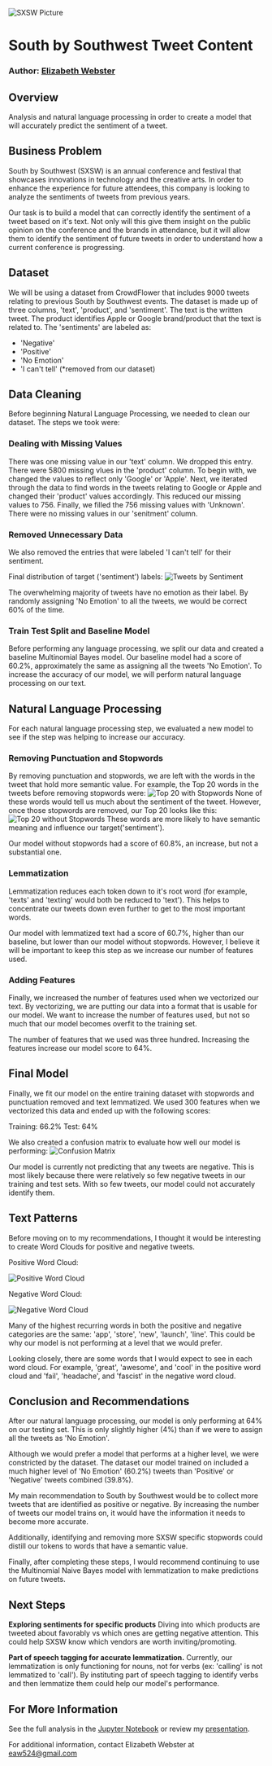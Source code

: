 ![SXSW Picture](https://github.com/elizabeth524/Phase-4-Project/blob/main/Images/SXSWLogo.jpg)

# South by Southwest Tweet Content

### Author: [Elizabeth Webster](https://github.com/elizabeth524)

## Overview

Analysis and natural language processing in order to create a model that will accurately predict the sentiment of a tweet.

## Business Problem

South by Southwest (SXSW) is an annual conference and festival that showcases innovations in technology and the creative arts.  In order to enhance the experience for future attendees, this company is looking to analyze the sentiments of tweets from previous years. 

Our task is to build a model that can correctly identify the sentiment of a tweet based on it's text. Not only will this give them insight on the public opinion on the conference and the brands in attendance, but it will allow them to identify the sentiment of future tweets in order to understand how a current conference is progressing.

## Dataset

We will be using a dataset from CrowdFlower that includes 9000 tweets relating to previous South by Southwest events. The dataset is made up of three columns, 'text', 'product', and 'sentiment'. 
The text is the written tweet.
The product identifies Apple or Google brand/product that the text is related to.
The 'sentiments' are labeled as:

* 'Negative' 
* 'Positive'
* 'No Emotion' 
* 'I can't tell' (*removed from our dataset)

## Data Cleaning

Before beginning Natural Language Processing, we needed to clean our dataset.  The steps we took were:

### Dealing with Missing Values
There was one missing value in our 'text' column.  We dropped this entry.
There were 5800 missing vlues in the 'product' column.  To begin with, we changed the values to reflect only 'Google' or 'Apple'.  Next, we iterated through the data to find words in the tweets relating to Google or Apple and changed their 'product' values accordingly.  This reduced our missing values to 756.  Finally, we filled the 756 missing values with 'Unknown'.
There were no missing values in our 'senitment' column.

### Removed Unnecessary Data
We also removed the entries that were labeled 'I can't tell' for their sentiment.

Final distribution of target ('sentiment') labels:
![Tweets by Sentiment](https://github.com/elizabeth524/Phase-4-Project/blob/main/Images/SentimentofTweets.jpg)

The overwhelming majority of tweets have no emotion as their label.  By randomly assigning 'No Emotion' to all the tweets, we would be correct 60% of the time.

### Train Test Split and Baseline Model
Before performing any language processing, we split our data and created a baseline Multinomial Bayes model.  Our baseline model had a score of 60.2%, approximately the same as assigning all the tweets 'No Emotion'.  To increase the accuracy of our model, we will perform natural language processing on our text.

## Natural Language Processing

For each natural language processing step, we evaluated a new model to see if the step was helping to increase our accuracy.

### Removing Punctuation and Stopwords

By removing punctuation and stopwords, we are left with the words in the tweet that hold more semantic value.  For example, the Top 20 words in the tweets before removing stopwords were:
![Top 20 with Stopwords](https://github.com/elizabeth524/Phase-4-Project/blob/main/Images/Top20withStopwords.jpg)
None of these words would tell us much about the sentiment of the tweet.  However, once those stopwords are removed, our Top 20 looks like this:
![Top 20 without Stopwords](https://github.com/elizabeth524/Phase-4-Project/blob/main/Images/Top20withoutStopwords.jpg)
These words are more likely to have semantic meaning and influence our target('sentiment').

Our model without stopwords had a score of 60.8%, an increase, but not a substantial one.

### Lemmatization

Lemmatization reduces each token down to it's root word (for example, 'texts' and 'texting' would both be reduced to 'text'). This helps to concentrate our tweets down even further to get to the most important words.

Our model with lemmatized text had a score of 60.7%, higher than our baseline, but lower than our model without stopwords.  However, I believe it will be important to keep this step as we increase our number of features used.

### Adding Features

Finally, we increased the number of features used when we vectorized our text.  By vectorizing, we are putting our data into a format that is usable for our model.  We want to increase the number of features used, but not so much that our model becomes overfit to the training set.

The number of features that we used was three hundred.  Increasing the features increase our model score to 64%.

## Final Model

Finally, we fit our model on the entire training dataset with stopwords and punctuation removed and text lemmatized.  We used 300 features when we vectorized this data and ended up with the following scores:

Training: 66.2%
Test: 64%

We also created a confusion matrix to evaluate how well our model is performing:
![Confusion Matrix](https://github.com/elizabeth524/Phase-4-Project/blob/main/Images/ConfusionMatrix.jpg)

Our model is currently not predicting that any tweets are negative.  This is most likely because there were relatively so few negative tweets in our training and test sets.  With so few tweets, our model could not accurately identify them.

## Text Patterns

Before moving on to my recommendations, I thought it would be interesting to create Word Clouds for positive and negative tweets.

Positive Word Cloud:

![Positive Word Cloud](https://github.com/elizabeth524/Phase-4-Project/blob/main/Images/PositiveWordCloud.jpg)

Negative Word Cloud:

![Negative Word Cloud](https://github.com/elizabeth524/Phase-4-Project/blob/main/Images/NegativeWordCloud.jpg)

Many of the highest recurring words in both the positive and negative categories are the same: 'app', 'store', 'new', 'launch', 'line'.  This could be why our model is not performing at a level that we would prefer.

Looking closely, there are some words that I would expect to see in each word cloud.  For example, 'great', 'awesome', and 'cool' in the positive word cloud and 'fail', 'headache', and 'fascist' in the negative word cloud.

## Conclusion and Recommendations

After our natural language processing, our model is only performing at 64% on our testing set.  This is only slightly higher (4%) than if we were to assign all the tweets as 'No Emotion'.  

Although we would prefer a model that performs at a higher level, we were constricted by the dataset.  The dataset our model trained on included a much higher level of 'No Emotion' (60.2%) tweets than 'Positive' or 'Negative' tweets combined (39.8%).

My main recommendation to South by Southwest would be to collect more tweets that are identified as positive or negative.  By increasing the number of tweets our model trains on, it would have the information it needs to become more accurate.

Additionally, identifying and removing more SXSW specific stopwords could distill our tokens to words that have a semantic value.

Finally, after completing these steps, I would recommend continuing to use the Multinomial Naive Bayes model with lemmatization to make predictions on future tweets.


## Next Steps

**Exploring sentiments for specific products**
Diving into which products are tweeted about favorably vs which ones are getting negative attention.  This could help SXSW know which vendors are worth inviting/promoting.

**Part of speech tagging for accurate lemmatization.**
Currently, our lemmatization is only functioning for nouns, not for verbs (ex: 'calling' is not lemmatized to 'call').  By instituting part of speech tagging to identify verbs and then lemmatize them could help our model's performance.

## For More Information

See the full analysis in the [Jupyter Notebook](https://github.com/elizabeth524/Phase-4-Project/blob/main/SXSW_Data.ipynb) or review my [presentation]().

For additional information, contact Elizabeth Webster at [eaw524@gmail.com](eaw524@gmail.com)